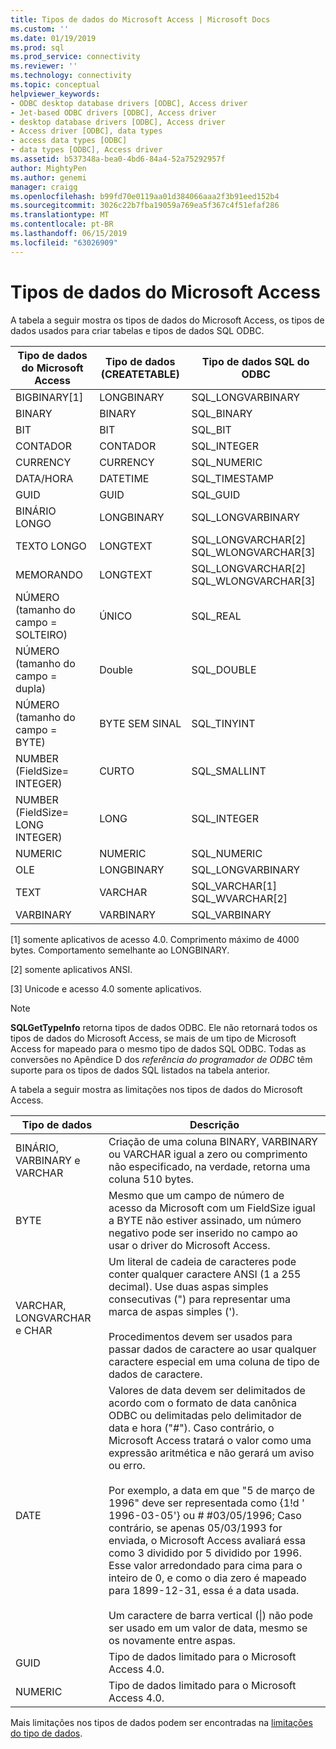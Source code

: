 ```yaml
---
title: Tipos de dados do Microsoft Access | Microsoft Docs
ms.custom: ''
ms.date: 01/19/2019
ms.prod: sql
ms.prod_service: connectivity
ms.reviewer: ''
ms.technology: connectivity
ms.topic: conceptual
helpviewer_keywords:
- ODBC desktop database drivers [ODBC], Access driver
- Jet-based ODBC drivers [ODBC], Access driver
- desktop database drivers [ODBC], Access driver
- Access driver [ODBC], data types
- access data types [ODBC]
- data types [ODBC], Access driver
ms.assetid: b537348a-bea0-4bd6-84a4-52a75292957f
author: MightyPen
ms.author: genemi
manager: craigg
ms.openlocfilehash: b99fd70e0119aa01d384066aaa2f3b91eed152b4
ms.sourcegitcommit: 3026c22b7fba19059a769ea5f367c4f51efaf286
ms.translationtype: MT
ms.contentlocale: pt-BR
ms.lasthandoff: 06/15/2019
ms.locfileid: "63026909"
---
```

# <a name="microsoft-access-data-types"></a>Tipos de dados do Microsoft Access
A tabela a seguir mostra os tipos de dados do Microsoft Access, os tipos de dados usados para criar tabelas e tipos de dados SQL ODBC.  
  
|Tipo de dados do Microsoft Access|Tipo de dados (CREATETABLE)|Tipo de dados SQL do ODBC|  
|--------------------------------|-------------------------------|------------------------|  
|BIGBINARY[1]|LONGBINARY|SQL_LONGVARBINARY|  
|BINARY|BINARY|SQL_BINARY|  
|BIT|BIT|SQL_BIT|  
|CONTADOR|CONTADOR|SQL_INTEGER|  
|CURRENCY|CURRENCY|SQL_NUMERIC|  
|DATA/HORA|DATETIME|SQL_TIMESTAMP|  
|GUID|GUID|SQL_GUID|  
|BINÁRIO LONGO|LONGBINARY|SQL_LONGVARBINARY|  
|TEXTO LONGO|LONGTEXT|SQL_LONGVARCHAR[2] SQL_WLONGVARCHAR[3]|  
|MEMORANDO|LONGTEXT|SQL_LONGVARCHAR[2] SQL_WLONGVARCHAR[3]|  
|NÚMERO (tamanho do campo = SOLTEIRO)|ÚNICO|SQL_REAL|  
|NÚMERO (tamanho do campo = dupla)|Double|SQL_DOUBLE|  
|NÚMERO (tamanho do campo = BYTE)|BYTE SEM SINAL|SQL_TINYINT|  
|NUMBER (FieldSize= INTEGER)|CURTO|SQL_SMALLINT|  
|NUMBER (FieldSize= LONG INTEGER)|LONG|SQL_INTEGER|  
|NUMERIC|NUMERIC|SQL_NUMERIC|  
|OLE|LONGBINARY|SQL_LONGVARBINARY|  
|TEXT|VARCHAR|SQL_VARCHAR[1] SQL_WVARCHAR[2]|  
|VARBINARY|VARBINARY|SQL_VARBINARY|  
  
 [1] somente aplicativos de acesso 4.0. Comprimento máximo de 4000 bytes. Comportamento semelhante ao LONGBINARY.  
  
 [2] somente aplicativos ANSI.  
  
 [3] Unicode e acesso 4.0 somente aplicativos.  
  
> [!NOTE]  
>  **SQLGetTypeInfo** retorna tipos de dados ODBC. Ele não retornará todos os tipos de dados do Microsoft Access, se mais de um tipo de Microsoft Access for mapeado para o mesmo tipo de dados SQL ODBC. Todas as conversões no Apêndice D dos *referência do programador de ODBC* têm suporte para os tipos de dados SQL listados na tabela anterior.  
  
 A tabela a seguir mostra as limitações nos tipos de dados do Microsoft Access.  
  
|Tipo de dados|Descrição|  
|---------------|-----------------|  
|BINÁRIO, VARBINARY e VARCHAR|Criação de uma coluna BINARY, VARBINARY ou VARCHAR igual a zero ou comprimento não especificado, na verdade, retorna uma coluna 510 bytes.|  
|BYTE|Mesmo que um campo de número de acesso da Microsoft com um FieldSize igual a BYTE não estiver assinado, um número negativo pode ser inserido no campo ao usar o driver do Microsoft Access.|  
|VARCHAR, LONGVARCHAR e CHAR|Um literal de cadeia de caracteres pode conter qualquer caractere ANSI (1 a 255 decimal). Use duas aspas simples consecutivas (") para representar uma marca de aspas simples (').<br /><br /> Procedimentos devem ser usados para passar dados de caractere ao usar qualquer caractere especial em uma coluna de tipo de dados de caractere.|  
|DATE|Valores de data devem ser delimitados de acordo com o formato de data canônica ODBC ou delimitadas pelo delimitador de data e hora ("#"). Caso contrário, o Microsoft Access tratará o valor como uma expressão aritmética e não gerará um aviso ou erro.<br /><br /> Por exemplo, a data em que "5 de março de 1996" deve ser representada como {1!d ' 1996-03-05'} ou # #03/05/1996; Caso contrário, se apenas 05/03/1993 for enviada, o Microsoft Access avaliará essa como 3 dividido por 5 dividido por 1996. Esse valor arredondado para cima para o inteiro de 0, e como o dia zero é mapeado para 1899-12-31, essa é a data usada.<br /><br /> Um caractere de barra vertical (&#124;) não pode ser usado em um valor de data, mesmo se os novamente entre aspas.|  
|GUID|Tipo de dados limitado para o Microsoft Access 4.0.|  
|NUMERIC|Tipo de dados limitado para o Microsoft Access 4.0.|  
  
 Mais limitações nos tipos de dados podem ser encontradas na [limitações do tipo de dados](../../odbc/microsoft/data-type-limitations.md).
